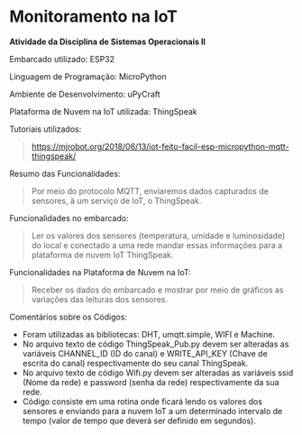 # Monitoramento na IoT
**Atividade da Disciplina de Sistemas Operacionais II**

Embarcado utilizado: ESP32

Linguagem de Programação: MicroPython

Ambiente de Desenvolvimento: uPyCraft

Plataforma de Nuvem na IoT utilizada: ThingSpeak

Tutoriais utilizados:
  >https://mjrobot.org/2018/06/13/iot-feito-facil-esp-micropython-mqtt-thingspeak/

Resumo das Funcionalidades:
  >Por meio do protocolo MQTT, enviaremos dados capturados de sensores, à um serviço de IoT, o ThingSpeak.

Funcionalidades no embarcado:
  >Ler os valores dos sensores (temperatura, umidade e luminosidade) do local e conectado a uma rede mandar essas informações para a plataforma de nuvem IoT ThingSpeak.
  
Funcionalidades na Plataforma de Nuvem na IoT:
  >Receber os dados do embarcado e mostrar por meio de gráficos as variações das leituras dos sensores.

Comentários sobre os Códigos:
  * Foram utilizadas as bibliotecas: DHT, umqtt.simple, WIFI e Machine.
  * No arquivo texto de código ThingSpeak_Pub.py devem ser alteradas as variáveis CHANNEL_ID (ID do canal) e WRITE_API_KEY (Chave de escrita do canal) respectivamente do seu canal ThingSpeak.
  * No arquivo texto de código Wifi.py devem ser alteradas as variáveis ssid (Nome da rede) e password (senha da rede) respectivamente da sua rede.
  * Código consiste em uma rotina onde ficará lendo os valores dos sensores e enviando para a nuvem IoT a um determinado intervalo de tempo (valor de tempo que deverá ser definido em segundos).

